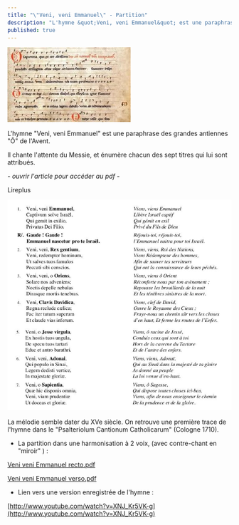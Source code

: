 ```yaml
---
title: "\"Veni, veni Emmanuel\" - Partition"
description: "L'hymne &quot;Veni, veni Emmanuel&quot; est une paraphrase des grandes antiennes &quot;Ô&quot; de l'Avent. Il chante l'attente du Messie, et énumère chacun des sept titres qui lui sont attribués. -clique"
published: true
---
```


![](/images/2013-12-15-.jpg)

L'hymne "Veni, veni Emmanuel" est une paraphrase des grandes antiennes "Ô" de l'Avent.

Il chante l'attente du Messie, et énumère chacun des sept titres qui lui sont attribués.

*- ouvrir l'article pour accéder au pdf -*

Lireplus

<img src="/images/2013-12-15-texte-veni.jpg" alt="Traduction : Schola Ste Cécile" class="popup-image">

La mélodie semble dater du XVe siècle. On retrouve une première trace de l'hymne dans le "Psalteriolum Cantionum Catholicarum" (Cologne 1710).

- La partition dans une harmonisation à 2 voix, (avec contre-chant en "miroir" ) :

[Veni veni Emmanuel recto.pdf](/partitions/veni-veni-emmanuel-recto.pdf)

[Veni veni Emmanuel verso.pdf](/partitions/veni-veni-emmanuel-verso.pdf)

- Lien vers une version enregistrée de l'hymne :

[http://www.youtube.com/watch?v=XNJ_Kr5VK-g](http://www.youtube.com/watch?v=XNJ_Kr5VK-g)